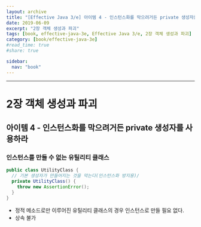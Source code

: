 ```yaml
---
layout: archive
title: "[Effective Java 3/e] 아이템 4 - 인스턴스화를 막으려거든 private 생성자를 사용하라"
date: 2019-06-09
excerpt: "2장 객체 생성과 파괴"
tags: [book, effective-java-3e, Effective Java 3/e, 2장 객체 생성과 파괴]
category: [book/effective-java-3e]
#read_time: true
#share: true

sidebar:
  nav: "book"
---
```


* * *

# 2장 객체 생성과 파괴

## 아이템 4 - 인스턴스화를 막으려거든 private 생성자를 사용하라

### 인스턴스를 만들 수 없는 유틸리티 클래스

```java
public class UtilityClass {
  // 기본 생성자가 만들어지는 것을 막는다(인스턴스화 방지용)/
  private UtilityClass() {
    throw new AssertionError();
  }
}
```

* 정적 메소드로만 이루어진 유틸리티 클래스의 경우 인스턴스로 만들 필요 없다.
* 상속 불가